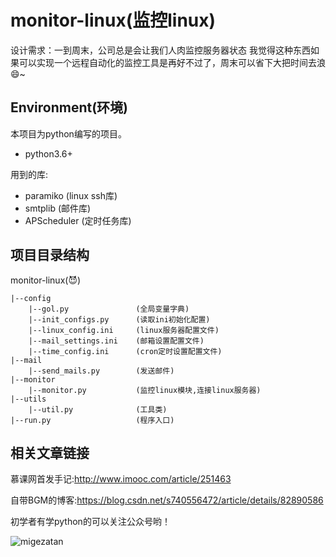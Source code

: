 monitor-linux(监控linux)
===

设计需求：一到周末，公司总是会让我们人肉监控服务器状态
我觉得这种东西如果可以实现一个远程自动化的监控工具是再好不过了，周末可以省下大把时间去浪:smile:~


Environment(环境)
---
本项目为python编写的项目。

- python3.6+

用到的库:

- paramiko      (linux ssh库)
- smtplib       (邮件库)
- APScheduler   (定时任务库)

项目目录结构
---
monitor-linux(:smiling_imp:)

    |--config
        |--gol.py               (全局变量字典)
        |--init_configs.py      (读取ini初始化配置)
        |--linux_config.ini     (linux服务器配置文件)
        |--mail_settings.ini    (邮箱设置配置文件)
        |--time_config.ini      (cron定时设置配置文件)
    |--mail
        |--send_mails.py        (发送邮件)
    |--monitor
        |--monitor.py           (监控linux模块,连接linux服务器)
    |--utils
        |--util.py              (工具类)
    |--run.py                   (程序入口)

相关文章链接
---
慕课网首发手记:http://www.imooc.com/article/251463

自带BGM的博客:https://blog.csdn.net/s740556472/article/details/82890586

初学者有学python的可以关注公众号哟！

![migezatan](https://img-blog.csdnimg.cn/20181104164256754.png)
